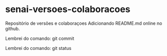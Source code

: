 # senai-versoes-colaboracoes
Repositório de versões e colaboraçoes
Adicionando README.md online no github.

Lembrei do comando: git commit

Lembrei do comando: git status

